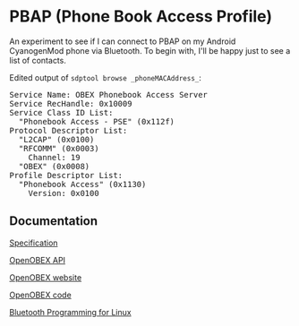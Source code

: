 PBAP (Phone Book Access Profile)
================================

An experiment to see if I can connect to PBAP on my Android CyanogenMod phone via Bluetooth.
To begin with, I'll be happy just to see a list of contacts.

Edited output of `sdptool browse _phoneMACAddress_`:

<pre>
Service Name: OBEX Phonebook Access Server
Service RecHandle: 0x10009
Service Class ID List:
  "Phonebook Access - PSE" (0x112f)
Protocol Descriptor List:
  "L2CAP" (0x0100)
  "RFCOMM" (0x0003)
    Channel: 19
  "OBEX" (0x0008)
Profile Descriptor List:
  "Phonebook Access" (0x1130)
    Version: 0x0100
</pre>

Documentation
-------------
[Specification](https://www.bluetooth.org/docman/handlers/downloaddoc.ashx?doc_id=230887)

[OpenOBEX API](http://dev.zuckschwerdt.org/openobex/doxygen/)

[OpenOBEX website](http://dev.zuckschwerdt.org/openobex/)

[OpenOBEX code](https://www.gitorious.org/openobex)

[Bluetooth Programming for Linux](http://people.csail.mit.edu/albert/bluez-intro/)
